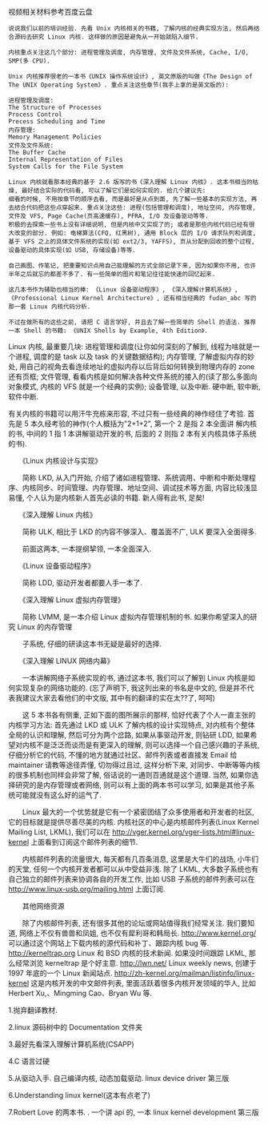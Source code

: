 视频相关材料参考百度云盘

```
说说我们以前的培训经验. 先看 Unix 内核相关的书籍, 了解内核的经典实现方法, 然后再结合源码去研究 Linux 内核. 这样做的原因是避免从一开始就陷入细节.

内核重点关注这几个部分: 进程管理及调度, 内存管理, 文件及文件系统, Cache, I/O, SMP(多 CPU).

Unix 内核推荐很老的一本书《UNIX 操作系统设计》, 英文原版的叫做《The Design of The UNIX Operating System》. 重点关注这些章节(我手上拿的是英文版的):

进程管理及调度:
The Structure of Processes
Process Control
Precess Scheduling and Time
内存管理:
Memory Management Policies
文件及文件系统:
The Buffer Cache
Internal Representation of Files
System Calls for the File System

Linux 内核就看那本经典的基于 2.6 版写的书《深入理解 Linux 内核》. 这本书相当的枯燥, 最好结合实际的代码看, 可以了解它们是如何实现的. 给几个建议先:
细看的时候, 不用按章节的顺序去看, 而是最好是从点到面, 先了解一些基本的实现方法, 再去结合代码把这些点穿起来. 重点关注这些: 进程(包括管理和调度), 地址空间, 内存管理, 文件及 VFS, Page Cache(页高速缓存), PFRA, I/O 及设备驱动等等.
积极的去探索一些书上没有详细说明, 但是内核中又实现了的; 或者是那些内核代码已经有很大改变的部分. 例如: 电梯算法(CFQ, 红黑树), 通用 Block 层的 I/O 请求队列和调度, 基于 VFS 之上的具体文件系统的实现(如 ext2/3, YAFFS), 页从分配到回收的整个过程, 设备驱动的具体实现(如 USB, 存储设备)等等.

自己画图、作笔记, 把重要知识点用自己能理解的方式全部记录下来, 因为如果你不用, 也许半年之后就忘的都差不多了. 有一些简单的图片和笔记往往能快速的回忆起来.

这几本书作为辅助也相当的棒: 《Linux 设备驱动程序》, 《深入理解计算机系统》, 《Professional Linux Kernel Architecture》, 还有相当经典的 fudan_abc 写的那一套 Linux 内核代码分析.

不过在做所有的这些之前, 请把 C 语言学好, 并且去了解一些简单的 Shell 的语法. 推荐一本 Shell 的书籍: 《UNIX Shells by Example, 4th Edition》.
```

>
Linux 内核, 最重要几块: 进程管理和调度(让你如何深刻的了解到, 线程为啥就是一个进程, 调度的是 task 以及 task 的关键数据结构); 内存管理, 了解虚拟内存的妙处, 用自己的视角去看连续地址的虚拟内存以后背后如何转换到物理内存的 zone 还有页框; 文件管理, 看看内核是如何解决各种文件系统的接入的(读了那么多面向对象模式, 内核的 VFS 就是一个经典的实例); 设备管理, 以及中断. 硬中断, 软中断, 软件中断.

有关内核的书籍可以用汗牛充栋来形容, 不过只有一些经典的神作经住了考验. 首先是 5 本久经考验的神作(个人概括为"2+1+2", 第一个 2 是指 2 本全面讲 解内核的书, 中间的 1 指 1 本讲解驱动开发的书, 后面的 2 则指 2 本有关内核具体子系统的书).

　　《Linux 内核设计与实现》

　　简称 LKD, 从入门开始, 介绍了诸如进程管理、系统调用、中断和中断处理程序、内核同步、时间管理、内存管理、地址空间、调试技术等方面, 内容比较浅显易懂, 个人认为是内核新人首先必读的书籍. 新人得有此书, 足矣!

　　《深入理解 Linux 内核》

　　简称 ULK, 相比于 LKD 的内容不够深入、覆盖面不广, ULK 要深入全面得多.

　　前面这两本, 一本提纲挈领, 一本全面深入.

　　《Linux 设备驱动程序》

　　简称 LDD, 驱动开发者都要人手一本了.

　　《深入理解 Linux 虚拟内存管理》

　　简称 LVMM, 是一本介绍 Linux 虚拟内存管理机制的书. 如果你希望深入的研究 Linux 的内存管理

　　子系统, 仔细的研读这本书无疑是最好的选择.

　　《深入理解 LINUX 网络内幕》

　　一本讲解网络子系统实现的书, 通过这本书, 我们可以了解到 Linux 内核是如何实现复杂的网络功能的. (忘了声明下, 我这列出来的书名是中文的, 但是并不代表我建议大家去看他们的中文版, 其中有的翻译的实在太??了, 呵呵)

　　这 5 本书各有侧重, 正如下面的图所展示的那样, 恰好代表了个人一直主张的内核学习方法: 首先通过 LKD 或 ULK 了解内核的设计实现特点, 对内核有个整体全局的认识和理解, 然后可分为两个岔路, 如果从事驱动开发, 则钻研 LDD, 如果希望对内核不是泛泛而谈而是有更深入的理解, 则可以选择一个自己感兴趣的子系统, 仔细分析它的代码, 不懂的地方就通过社区、邮件列表或者直接发 Email 给 maintainer 请教等途径弄懂, 切勿得过且过, 这样分析下来, 对同步、中断等等内核的很多机制也同样会非常了解, 俗话说的一通则百通就是这个道理. 当然, 如果你选择研究的是内存管理或者网络, 则可以有上面的两本书可以学习, 如果是其他子系统可能就没有这么好的运气了.

　　Linux 最大的一个优势就是它有一个紧密团结了众多使用者和开发者的社区, 它的目标就是提供尽善尽美的内核. 内核社区的中心是内核邮件列表(Linux Kernel Mailing List, LKML), 我们可以在 http://vger.kernel.org/vger-lists.html#linux-kernel 上面看到订阅这个邮件列表的细节.

　　内核邮件列表的流量很大, 每天都有几百条消息, 这里是大牛们的战场, 小牛们的天堂, 任何一个内核开发者都可以从中受益非浅. 除了 LKML, 大多数子系统也有自己独立的邮件列表来协调各自的开发工作, 比如 USB 子系统的邮件列表可以在 http://www.linux-usb.org/mailing.html 上面订阅.

　　其他网络资源

　　除了内核邮件列表, 还有很多其他的论坛或网站值得我们经常关注. 我们要知道, 网络上不仅有兽兽和凤姐, 也不仅有犀利哥和韩局长. http://www.kernel.org/ 可以通过这个网站上下载内核的源代码和补丁、跟踪内核 bug 等. http://kerneltrap.org Linux 和 BSD 内核的技术新闻. 如果没时间跟踪 LKML, 那么经常浏览 kerneltrap 是个好主意. http://lwn.net/ Linux weekly news, 创建于 1997 年底的一个 Linux 新闻站点. http://zh-kernel.org/mailman/listinfo/linux-kernel 这是内核开发的中文邮件列表, 里面活跃着很多内核开发领域的华人, 比如 Herbert Xu,、Mingming Cao、Bryan Wu 等.
　　


1.抛弃翻译教材.

2.linux 源码树中的 Documentation 文件夹

3.最好先看深入理解计算机系统(CSAPP)

4.C 语言过硬

5.从驱动入手. 自己编译内核, 动态加载驱动. linux device driver 第三版

6.Understanding linux kernel(这本有点老了)

7.Robert Love 的两本书. . 一个讲 api 的, 一本 linux kernel development 第三版